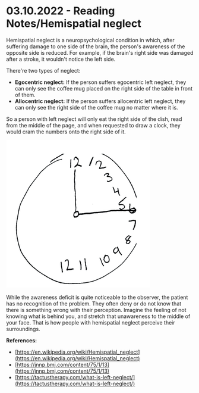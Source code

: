 # 03.10.2022 - Reading Notes/Hemispatial neglect

Hemispatial neglect is a neuropsychological condition in which, after suffering damage to one side of the brain, the person's awareness of the opposite side is reduced. For example, if the brain's right side was damaged after a stroke, it wouldn't notice the left side.

There're two types of neglect:

- __Egocentric neglect:__ If the person suffers egocentric left neglect, they can only see the coffee mug placed on the right side of the table in front of them.
- __Allocentric neglect:__ If the person suffers allocentric left neglect, they can only see the right side of the coffee mug no matter where it is.

So a person with left neglect will only eat the right side of the dish, read from the middle of the page, and when requested to draw a clock, they would cram the numbers onto the right side of it.

![](../images/AllochiriaClock.png)

While the awareness deficit is quite noticeable to the observer, the patient has no recognition of the problem. They often deny or do not know that there is something wrong with their perception. Imagine the feeling of not knowing what is behind you, and stretch that unawareness to the middle of your face. That is how people with hemispatial neglect perceive their surroundings.

__References:__

- [https://en.wikipedia.org/wiki/Hemispatial_neglect](https://en.wikipedia.org/wiki/Hemispatial_neglect)
- [https://jnnp.bmj.com/content/75/1/13](https://jnnp.bmj.com/content/75/1/13)
- [https://tactustherapy.com/what-is-left-neglect/](https://tactustherapy.com/what-is-left-neglect/)
